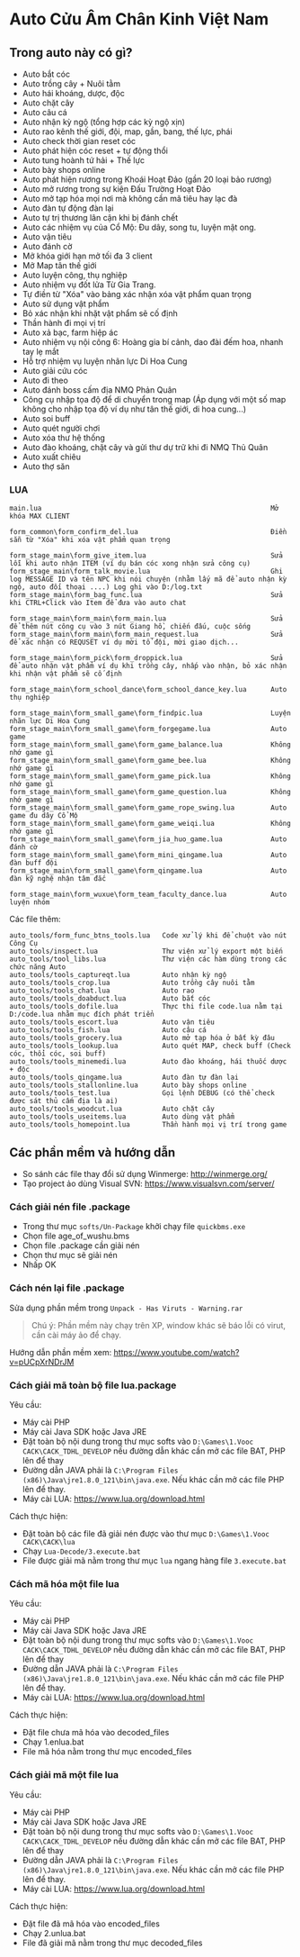 # Auto Cửu Âm Chân Kinh Việt Nam

## Trong auto này có gì?

- Auto bắt cóc
- Auto trồng cây + Nuôi tằm
- Auto hái khoáng, dược, độc
- Auto chặt cây
- Auto câu cá
- Auto nhận kỳ ngộ (tổng hợp các kỳ ngộ xịn)
- Auto rao kênh thế giới, đội, map, gần, bang, thế lực, phái
- Auto check thời gian reset cóc
- Auto phát hiện cóc reset + tự động thổi
- Auto tung hoành tứ hải + Thế lực
- Auto bày shops online
- Auto phát hiện rương trong Khoái Hoạt Đảo (gần 20 loại bảo rương)
- Auto mở rương trong sự kiện Đấu Trường Hoạt Đảo
- Auto mở tạp hóa mọi nơi mà không cần mã tiêu hay lạc đà
- Auto đàn tự động đàn lại
- Auto tự trị thương lân cận khi bị đánh chết
- Auto các nhiệm vụ của Cổ Mộ: Đu dây, song tu, luyện mật ong.
- Auto vận tiêu
- Auto đánh cờ
- Mở khóa giới hạn mở tối đa 3 client
- Mở Map tân thế giới
- Auto luyện công, thụ nghiệp
- Auto nhiệm vụ đốt lửa Từ Gia Trang.
- Tự điền từ "Xóa" vào bảng xác nhận xóa vật phẩm quan trọng
- Auto sử dụng vật phẩm
- Bỏ xác nhận khi nhặt vật phẩm sẽ cố định
- Thần hành đi mọi vị trí
- Auto xả bạc, farm hiệp ác
- Auto nhiệm vụ nội công 6: Hoàng gia bí cảnh, dao đài đếm hoa, nhanh tay lẹ mắt
- Hỗ trợ nhiệm vụ luyện nhãn lực Di Hoa Cung
- Auto giải cứu cóc
- Auto đi theo
- Auto đánh boss cấm địa NMQ Phản Quân
- Công cụ nhập tọa độ để di chuyển trong map (Áp dụng với một số map không cho nhập tọa độ ví dụ như tân thế giới, di hoa cung...)
- Auto soi buff
- Auto quét người chơi
- Auto xóa thư hệ thống
- Auto đào khoáng, chặt cây và gửi thư dự trữ khi đi NMQ Thủ Quân
- Auto xuất chiêu
- Auto thợ săn

### LUA

```
main.lua                                                         Mở khóa MAX CLIENT

form_common\form_confirm_del.lua                                 Điền sẵn từ "Xóa" khi xóa vật phẩm quan trọng

form_stage_main\form_give_item.lua                               Sửa lỗi khi auto nhận ITEM (ví dụ bán cóc xong nhận sửa công cụ)
form_stage_main\form_talk_movie.lua                              Ghi log MESSAGE ID và tên NPC khi nói chuyện (nhằm lấy mã để auto nhận kỳ ngộ, auto đối thoại ....) Log ghi vào D:/log.txt
form_stage_main\form_bag_func.lua                                Sửa khi CTRL+Click vào Item để đưa vào auto chat

form_stage_main\form_main\form_main.lua                          Sửa để thêm nút công cụ vào 3 nút Giang hồ, chiến đấu, cuộc sống
form_stage_main\form_main\form_main_request.lua                  Sửa để xác nhận có REQUSET ví dụ mời tổ đội, mời giao dịch...

form_stage_main\form_pick\form_droppick.lua                      Sửa để auto nhận vật phẩm ví dụ khi trồng cây, nhấp vào nhận, bỏ xác nhận khi nhận vật phẩm sẽ cố định

form_stage_main\form_school_dance\form_school_dance_key.lua      Auto thụ nghiệp

form_stage_main\form_small_game\form_findpic.lua                 Luyện nhãn lực Di Hoa Cung
form_stage_main\form_small_game\form_forgegame.lua               Auto game
form_stage_main\form_small_game\form_game_balance.lua            Không nhớ game gì
form_stage_main\form_small_game\form_game_bee.lua                Không nhớ game gì
form_stage_main\form_small_game\form_game_pick.lua               Không nhớ game gì
form_stage_main\form_small_game\form_game_question.lua           Không nhớ game gì
form_stage_main\form_small_game\form_game_rope_swing.lua         Auto game đu dây Cổ Mộ
form_stage_main\form_small_game\form_game_weiqi.lua              Không nhớ game gì
form_stage_main\form_small_game\form_jia_huo_game.lua            Auto đánh cờ
form_stage_main\form_small_game\form_mini_qingame.lua            Auto đàn buff đội
form_stage_main\form_small_game\form_qingame.lua                 Auto đàn kỹ nghệ nhận tâm đắc

form_stage_main\form_wuxue\form_team_faculty_dance.lua           Auto luyện nhóm
```

Các file thêm:

```
auto_tools/form_func_btns_tools.lua   Code xử lý khi để chuột vào nút Công Cụ
auto_tools/inspect.lua                Thư viện xử lý export một biến
auto_tools/tool_libs.lua              Thư viện các hàm dùng trong các chức năng Auto
auto_tools/tools_captureqt.lua        Auto nhận kỳ ngộ
auto_tools/tools_crop.lua             Auto trồng cây nuôi tằm
auto_tools/tools_chat.lua             Auto rao
auto_tools/tools_doabduct.lua         Auto bắt cóc
auto_tools/tools_dofile.lua           Thực thi file code.lua nằm tại D:/code.lua nhằm mục đích phát triển
auto_tools/tools_escort.lua           Auto vận tiêu
auto_tools/tools_fish.lua             Auto câu cá
auto_tools/tools_grocery.lua          Auto mở tạp hóa ở bất kỳ đâu
auto_tools/tools_lookup.lua           Auto quét MAP, check buff (Check cóc, thổi cóc, soi buff)
auto_tools/tools_minemedi.lua         Auto đào khoáng, hái thuốc dược + độc
auto_tools/tools_qingame.lua          Auto đàn tự đàn lại
auto_tools/tools_stallonline.lua      Auto bày shops online
auto_tools/tools_test.lua             Gọi lệnh DEBUG (có thể check được sát thủ cấm địa là ai)
auto_tools/tools_woodcut.lua          Auto chặt cây
auto_tools/tools_useitems.lua         Auto dùng vật phẩm
auto_tools/tools_homepoint.lua        Thần hành mọi vị trí trong game
```

## Các phần mềm và hướng dẫn

- So sánh các file thay đổi sử dụng Winmerge: http://winmerge.org/
- Tạo project ảo dùng Visual SVN: https://www.visualsvn.com/server/

### Cách giải nén file .package

- Trong thư mục `softs/Un-Package` khởi chạy file `quickbms.exe`
- Chọn file age_of_wushu.bms
- Chọn file .package cần giải nén
- Chọn thư mục sẽ giải nén
- Nhấp OK

### Cách nén lại file .package

Sửa dụng phần mềm trong `Unpack - Has Viruts - Warning.rar`

> Chú ý: Phần mềm này chạy trên XP, window khác sẽ báo lỗi có virut, cần cài máy ảo để chạy.

Hướng dẫn phần mềm xem: https://www.youtube.com/watch?v=pUCpXrNDrJM

### Cách giải mã toàn bộ file lua.package

Yêu cầu: 
- Máy cài PHP
- Máy cài Java SDK hoặc Java JRE
- Đặt toàn bộ nội dung trong thư mục softs vào `D:\Games\1.Vooc CACK\CACK_TDHL_DEVELOP` nếu đường dẫn khác cần mở các file BAT, PHP lên để thay
- Đường dẫn JAVA phải là `C:\Program Files (x86)\Java\jre1.8.0_121\bin\java.exe`. Nếu khác cần mở các file PHP lên để thay.
- Máy cài LUA: https://www.lua.org/download.html

Cách thực hiện:

- Đặt toàn bộ các file đã giải nén được vào thư mục `D:\Games\1.Vooc CACK\CACK\lua`
- Chạy `Lua-Decode/3.execute.bat`
- File được giải mã nằm trong thư mục `lua` ngang hàng file `3.execute.bat`

### Cách mã hóa một file lua

Yêu cầu: 
- Máy cài PHP
- Máy cài Java SDK hoặc Java JRE
- Đặt toàn bộ nội dung trong thư mục softs vào `D:\Games\1.Vooc CACK\CACK_TDHL_DEVELOP` nếu đường dẫn khác cần mở các file BAT, PHP lên để thay
- Đường dẫn JAVA phải là `C:\Program Files (x86)\Java\jre1.8.0_121\bin\java.exe`. Nếu khác cần mở các file PHP lên để thay.
- Máy cài LUA: https://www.lua.org/download.html

Cách thực hiện:

- Đặt file chưa mã hóa vào decoded_files
- Chạy 1.enlua.bat
- File mã hóa nằm trong thư mục encoded_files

### Cách giải mã một file lua

Yêu cầu: 
- Máy cài PHP
- Máy cài Java SDK hoặc Java JRE
- Đặt toàn bộ nội dung trong thư mục softs vào `D:\Games\1.Vooc CACK\CACK_TDHL_DEVELOP` nếu đường dẫn khác cần mở các file BAT, PHP lên để thay
- Đường dẫn JAVA phải là `C:\Program Files (x86)\Java\jre1.8.0_121\bin\java.exe`. Nếu khác cần mở các file PHP lên để thay.
- Máy cài LUA: https://www.lua.org/download.html

Cách thực hiện:

- Đặt file đã mã hóa vào encoded_files
- Chạy 2.unlua.bat
- File đã giải mã nằm trong thư mục decoded_files

